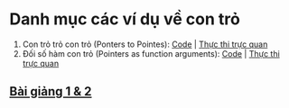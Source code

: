 # Danh mục các ví dụ về con trỏ
1. Con trỏ trỏ con trỏ (Ponters to Pointes): [Code](https://github.com/hoctructuyencntt/Cau-truc-du-lieu-va-Giai-thuat/blob/main/Pointer/P2P.c) | [Thực thi trực quan](http://pythontutor.com/c.html#code=int%20main%28%29%0A%7B%0A%20%20%20int%20x%20%3D%205%3B%0A%20%20%20int%20*p%20%3D%20%26x%3B%0A%20%20%20printf%28%22Dia%20chi%20x%3A%20%25p%5Cn%22,%20p%29%3B%0A%0A%20%20%20int%20**q%20%3D%20%26p%3B%0A%20%20%20printf%28%22Dia%20chi%20p%3A%20%25d%5Cn%22,%20*q%29%3B%0A%0A%20%20%20printf%28%22Gia%20tri%20x%20hay%20*p%3A%20%25d%22,%20**q%29%3B%0A%20%20%20return%200%3B%0A%7D%0A&curInstr=0&mode=display&origin=opt-frontend.js&py=c_gcc9.3.0&rawInputLstJSON=%5B%5D)
2. Đối số hàm con trỏ (Pointers as function arguments): [Code](https://github.com/hoctructuyencntt/Cau-truc-du-lieu-va-Giai-thuat/blob/main/Pointer/Pointer_Argu.c) | [Thực thi trực quan](http://pythontutor.com/c.html#code=%23include%20%3Cstdio.h%3E%0Avoid%20inc_by_value%28int%20x%29%3B%0Avoid%20inc_by_ref%28int%20*p%29%3B%0Aint%20main%28%29%0A%7B%0A%20%20%20int%20x%20%3D%205%3B%0A%20%20%20printf%28%22x%20truoc%20khi%20tang%3A%20%25d%5Cn%22,%20x%29%3B%0A%20%20%20inc_by_value%28x%29%3B%0A%20%20%20printf%28%22x%20sau%20khi%20tang%20dung%20inc_by_value%3A%20%25d%5Cn%22,%20x%29%3B%0A%20%20%20inc_by_ref%28%26x%29%3B%0A%20%20%20printf%28%22x%20sau%20khi%20tang%20dung%20inc_by_ref%3A%20%25d%22,%20x%29%3B%0A%20%20%20return%200%3B%0A%7D%0A%0Avoid%20inc_by_value%28int%20x%29%0A%7B%0A%20%20%20x%20%3D%20x%20%2B%201%3B%0A%7D%0A%0Avoid%20inc_by_ref%28int%20*p%29%0A%7B%0A%20%20%20*p%20%3D%20*p%20%2B%201%3B%0A%7D&curInstr=0&mode=display&origin=opt-frontend.js&py=c_gcc9.3.0&rawInputLstJSON=%5B%5D) 
## [Bài giảng 1 & 2](https://github.com/hoctructuyencntt/Cau-truc-du-lieu-va-Giai-thuat/blob/main/Pointer/Bai%20giang%201%262.pdf)
